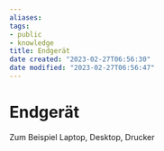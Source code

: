 ```yaml
---
aliases: 
tags: 
- public
- knowledge
title: Endgerät
date created: "2023-02-27T06:56:30"
date modified: "2023-02-27T06:56:47"
---
```


# Endgerät

Zum Beispiel Laptop, Desktop, Drucker

